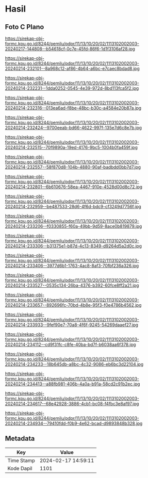 # Hasil

## Foto C Plano

https://sirekap-obj-formc.kpu.go.id/8244/pemilu/pdpr/11/13/10/20/02/1113102002003-20240217-144808--b54618cf-0c7e-45fd-86f6-1d1f3106af28.jpg

https://sirekap-obj-formc.kpu.go.id/8244/pemilu/pdpr/11/13/10/20/02/1113102002003-20240214-232101--8a968c12-af86-4b64-a6bc-e7caec8bdad8.jpg

https://sirekap-obj-formc.kpu.go.id/8244/pemilu/pdpr/11/13/10/20/02/1113102002003-20240214-232231--1dda0252-0545-4e39-972d-8bd113fca5f2.jpg

https://sirekap-obj-formc.kpu.go.id/8244/pemilu/pdpr/11/13/10/20/02/1113102002003-20240214-232316--013ea6ad-f8be-48bc-b30c-a4584e20b87a.jpg

https://sirekap-obj-formc.kpu.go.id/8244/pemilu/pdpr/11/13/10/20/02/1113102002003-20240214-232424--9700eeab-bd66-4622-997f-135e7d6c8e7b.jpg

https://sirekap-obj-formc.kpu.go.id/8244/pemilu/pdpr/11/13/10/20/02/1113102002003-20240214-232515--70f9890a-19ed-4176-9bc5-1004b0fa459f.jpg

https://sirekap-obj-formc.kpu.go.id/8244/pemilu/pdpr/11/13/10/20/02/1113102002003-20240214-232557--58f870d8-104b-4880-90af-badbdd0bb7d7.jpg

https://sirekap-obj-formc.kpu.go.id/8244/pemilu/pdpr/11/13/10/20/02/1113102002003-20240214-232801--6b610676-58ea-4467-910e-4528d00d8c72.jpg

https://sirekap-obj-formc.kpu.go.id/8244/pemilu/pdpr/11/13/10/20/02/1113102002003-20240214-232959--be487533-28d6-4f6d-bdc9-cf3249d7756f.jpg

https://sirekap-obj-formc.kpu.go.id/8244/pemilu/pdpr/11/13/10/20/02/1113102002003-20240214-233206--f0330855-f60a-49bb-9d59-8ace0b819879.jpg

https://sirekap-obj-formc.kpu.go.id/8244/pemilu/pdpr/11/13/10/20/02/1113102002003-20240214-233306--b31375e1-b87d-4c13-8349-d9264d5a2d0c.jpg

https://sirekap-obj-formc.kpu.go.id/8244/pemilu/pdpr/11/13/10/20/02/1113102002003-20240214-233406--3977d6b1-1763-4ac8-8af3-70fbf236a326.jpg

https://sirekap-obj-formc.kpu.go.id/8244/pemilu/pdpr/11/13/10/20/02/1113102002003-20240214-233527--0535c134-26ba-4376-b392-60fce8ff2a21.jpg

https://sirekap-obj-formc.kpu.go.id/8244/pemilu/pdpr/11/13/10/20/02/1113102002003-20240214-233657--892696fc-70bd-4b8e-95f3-f0e4786b4562.jpg

https://sirekap-obj-formc.kpu.go.id/8244/pemilu/pdpr/11/13/10/20/02/1113102002003-20240214-233933--9fef90e7-70a8-4f6f-9245-54269daaef27.jpg

https://sirekap-obj-formc.kpu.go.id/8244/pemilu/pdpr/11/13/10/20/02/1113102002003-20240214-234112--cd9f31fc-c8fe-40ba-bd7f-b6038aa6f378.jpg

https://sirekap-obj-formc.kpu.go.id/8244/pemilu/pdpr/11/13/10/20/02/1113102002003-20240214-234233--18b645db-a8bc-4c32-9086-eb6bc3d22104.jpg

https://sirekap-obj-formc.kpu.go.id/8244/pemilu/pdpr/11/13/10/20/02/1113102002003-20240214-234413--a88fb981-406b-4a0a-b91a-58cd2c91b2ec.jpg

https://sirekap-obj-formc.kpu.go.id/8244/pemilu/pdpr/11/13/10/20/02/1113102002003-20240214-234617--68e42928-3886-4cb1-bc08-f4fbc3e8af97.jpg

https://sirekap-obj-formc.kpu.go.id/8244/pemilu/pdpr/11/13/10/20/02/1113102002003-20240214-234934--79410fdd-f0b9-4e62-bcad-d9893848b328.jpg


## Metadata

| Key        | Value               |
| ---------- | ------------------- |
| Time Stamp | 2024-02-17 14:59:11 |
| Kode Dapil | 1101                |



